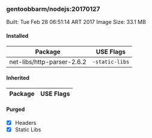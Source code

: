 ### gentoobbarm/nodejs:20170127

Built: Tue Feb 28 06:51:14 ART 2017
Image Size: 33.1 MB

#### Installed
Package | USE Flags
--------|----------
net-libs/http-parser-2.6.2 | `-static-libs`
#### Inherited
Package | USE Flags
--------|----------
#### Purged
- [x] Headers
- [x] Static Libs
